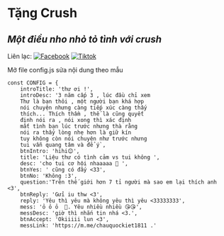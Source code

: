 # Tặng Crush
## _Một điều nho nhỏ tỏ tình với crush_

Liên lạc: 
[![Facebook](https://i.imgur.com/GRqy96ts.jpg)](https://www.facebook.com/nam.nodemy)
[![Tiktok](https://i.imgur.com/Nbfl1E7t.jpg)](https://www.tiktok.com/@manindev)

Mở file config.js sửa nội dung theo mẫu
```
const CONFIG = {
    introTitle: 'thư ơi !',
    introDesc: '3 năm cấp 3 , lúc đầu chỉ xem 
    Thư là bạn thôi , một người bạn khá hợp 
    nói chuyện nhưng càng tiếp xúc càng thấy
    thích... Thích thầm , thế là cũng quyết 
    định nói ra , nói xong thì xác định 
    mất tình bạn lúc trước nhưng thà rằng
    nói ra thấy lòng nhẹ hơn là giữ kín
    tuy không còn nói chuyện như trước nhưng
    tui vẫn quang tâm và để ý`,
    btnIntro: 'hihi😊',
    title: 'Liệu thư có tình cảm vs tui không ',
    desc: 'cho tui cơ hội nhaaaaa 🥰 ',
    btnYes: ' cũng có đấy <33',
    btnNo: 'Không :3',
    question:'Trên thế giới hơn 7 tỉ người mà sao em lại thích anh <3',
    btnReply: 'Gửi iu thw <3',
    reply: 'Yêu thì yêu mà không yêu thì yêu <33333333',
    mess: 'ỏ ỏ ỏ  🥰. Yêu nhiều nhiều 😘😘',
    messDesc: 'giờ thì nhắn tin nhá <3.',
    btnAccept: 'Okiiiii lun <3',
    messLink: 'https://m.me/chauquockiet1811 .'
